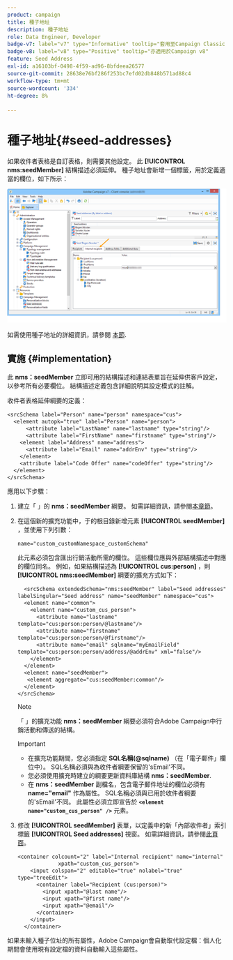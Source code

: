```yaml
---
product: campaign
title: 種子地址
description: 種子地址
role: Data Engineer, Developer
badge-v7: label="v7" type="Informative" tooltip="套用至Campaign Classic v7"
badge-v8: label="v8" type="Positive" tooltip="亦適用於Campaign v8"
feature: Seed Address
exl-id: a16103bf-0498-4f59-ad96-8bfdeea26577
source-git-commit: 28638e76bf286f253bc7efd02db848b571ad88c4
workflow-type: tm+mt
source-wordcount: '334'
ht-degree: 8%

---
```


# 種子地址{#seed-addresses}



如果收件者表格是自訂表格，則需要其他設定。 此 **[!UICONTROL nms:seedMember]** 結構描述必須延伸。 種子地址會新增一個標籤，用於定義適當的欄位，如下所示：

![](assets/s_ncs_user_seedlist_new_tab.png)

如需使用種子地址的詳細資訊，請參閱 [本節](../../delivery/using/about-seed-addresses.md).

## 實施 {#implementation}

此 **nms：seedMember** 立即可用的結構描述和連結表單旨在延伸供客戶設定，以參考所有必要欄位。 結構描述定義包含詳細說明其設定模式的註解。

收件者表格延伸綱要的定義：

```
<srcSchema label="Person" name="person" namespace="cus">
  <element autopk="true" label="Person" name="person">
      <attribute label="LastName" name="lastname" type="string"/>
      <attribute label="FirstName" name="firstname" type="string"/>
    <element label="Address" name="address">
      <attribute label="Email" name="addrEnv" type="string"/>
    </element>
    <attribute label="Code Offer" name="codeOffer" type="string"/>
  </element>
</srcSchema>
```

應用以下步驟：

1. 建立「 」的 **nms：seedMember** 綱要。 如需詳細資訊，請參閱[本章節](../../configuration/using/extending-a-schema.md)。
1. 在這個新的擴充功能中，于的根目錄新增元素 **[!UICONTROL seedMember]** ，並使用下列引數：

   ```
   name="custom_customNamespace_customSchema"
   ```

   此元素必須包含匯出行銷活動所需的欄位。 這些欄位應與外部結構描述中對應的欄位同名。 例如，如果結構描述為 **[!UICONTROL cus:person]** ，則 **[!UICONTROL nms:seedMember]** 綱要的擴充方式如下：

   ```
     <srcSchema extendedSchema="nms:seedMember" label="Seed addresses" labelSingular="Seed address" name="seedMember" namespace="cus">
     <element name="common">
       <element name="custom_cus_person">
         <attribute name="lastname" template="cus:person:person/@lastname"/>
         <attribute name="firstname" template="cus:person:person/@firstname"/>
         <attribute name="email" sqlname="myEmailField" template="cus:person:person/address/@addrEnv" xml="false"/>
       </element>
     </element>
     <element name="seedMember">
      <element aggregate="cus:seedMember:common"/>
     </element>
   </srcSchema>
   ```

   >[!NOTE]
   >
   >「 」的擴充功能 **nms：seedMember** 綱要必須符合Adobe Campaign中行銷活動和傳送的結構。

   >[!IMPORTANT]
   >
   >
   >    
   >    
   >    * 在擴充功能期間，您必須指定 **SQL名稱(@sqlname)** （在「電子郵件」欄位中）。 SQL名稱必須與為收件者綱要保留的&#39;sEmail&#39;不同。
   >    * 您必須使用擴充時建立的綱要更新資料庫結構 **nms：seedMember**.
   >    * 在 **nms：seedMember** 副檔名，包含電子郵件地址的欄位必須有 **name=&quot;email&quot;** 作為屬性。 SQL名稱必須與已用於收件者綱要的&#39;sEmail&#39;不同。 此屬性必須立即宣告於 **`<element name="custom_cus_person" />`** 元素。
   >    
   >

1. 修改 **[!UICONTROL seedMember]** 表單，以定義中的新「內部收件者」索引標籤 **[!UICONTROL Seed addresses]** 視窗。 如需詳細資訊，請參閱[此頁面](../../configuration/using/form-structure.md)。

   ```
   <container colcount="2" label="Internal recipient" name="internal"
                xpath="custom_cus_person">
       <input colspan="2" editable="true" nolabel="true" type="treeEdit">
         <container label="Recipient (cus:person)">
           <input xpath="@last name"/>
           <input xpath="@first name"/>
           <input xpath="@email"/>
         </container>
       </input>
     </container>
   ```

如果未輸入種子位址的所有屬性，Adobe Campaign會自動取代設定檔：個人化期間會使用現有設定檔的資料自動輸入這些屬性。
